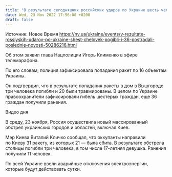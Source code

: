 ```yaml
---
title: "В результате сегодняшних российских ударов по Украине шесть человек погибли и 36 пострадали — Нацполиция"
date: Wed, 23 Nov 2022 17:56:00 +0200
draft: false
---
```

Источник: Новое Время https://nv.ua/ukraine/events/v-rezultate-rossiyskih-udarov-po-ukraine-shest-chelovek-pogibli-i-36-postradali-poslednie-novosti-50286216.html


 Об этом заявил глава Нацполиции Игорь Клименко в эфире телемарафона.

По его словам, полиция зафиксировала попадания ракет по 16 объектам Украины.

Он подтвердил, что в результате попадания ракеты в дом в Вышгороде три человека погибли и 20 были травмированы. В целом по Украине правоохранители зафиксировали гибель шестерых граждан, еще 36 граждан получили ранения.

 Видео дня   

В среду, 23 ноября, Россия осуществила новый массированный обстрел украинских городов и областей, включая Киев. 

Мэр Киева Виталий Кличко сообщал, что оккупанты направили по Киеву 31 ракету, из которых 21 — была сбита. В результате обстрела столицы погибли три человека, в том числе 17-летняя девушка. Ранения получили 11 человек.

По всей Украине ввели аварийные отключения электроэнергии, которые будут действовать сутки. 
